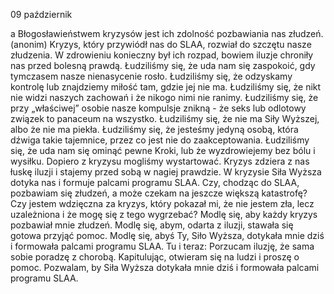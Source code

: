 09 październik

a
Błogosławieństwem kryzysów
jest ich zdolność pozbawiania nas złudzeń. (anonim)
 Kryzys, który przywiódł nas do SLAA, rozwiał do szczętu nasze złudzenia. W zdrowieniu konieczny był ich rozpad, bowiem iluzje chroniły nas przed bolesną prawdą. Łudziliśmy się, że uda nam się zaspokoić, gdy tymczasem nasze nienasycenie rosło. Łudziliśmy się, że odzyskamy kontrolę lub znajdziemy miłość tam, gdzie jej nie ma. Łudziliśmy się, że nikt nie widzi naszych zachowań i że nikogo nimi nie ranimy. Łudziliśmy się, że przy „właściwej” osobie nasze kompulsje znikną - że seks lub odlotowy związek to panaceum na wszystko. Łudziliśmy się, że nie ma Siły Wyższej, albo że nie ma piekła. Łudziliśmy się, że jesteśmy jedyną osobą, która dźwiga takie tajemnice, przez co jest nie do zaakceptowania. Łudziliśmy się, że uda nam się ominąć pewne Kroki, lub że wyzdrowiejemy bez bólu i wysiłku. Dopiero z kryzysu mogliśmy wystartować. Kryzys zdziera z nas łuskę iluzji i stajemy przed sobą w nagiej prawdzie.
W kryzysie Siła Wyższa dotyka nas i formuje palcami programu SLAA.
 Czy, chodząc do SLAA, pozbawiam się złudzeń, a może czekam na jeszcze większą katastrofę? Czy jestem wdzięczna za kryzys, który pokazał mi, że nie jestem zła, lecz uzależniona i że mogę się z tego wygrzebać?
 Modlę się, aby każdy kryzys pozbawiał mnie złudzeń. Modlę się, abym, odarta z iluzji, stawała się gotowa przyjąć pomoc. Modlę się, abyś Ty, Siło Wyższa, dotykała mnie dziś i formowała palcami programu SLAA.
 Tu i teraz: Porzucam iluzję, że sama sobie poradzę z chorobą. Kapitulując, otwieram się na ludzi i proszę o pomoc. Pozwalam, by Siła Wyższa dotykała mnie dziś i formowała palcami programu SLAA.
